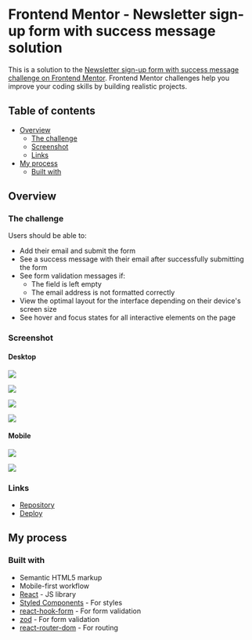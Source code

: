 # Frontend Mentor - Newsletter sign-up form with success message solution

This is a solution to the [Newsletter sign-up form with success message challenge on Frontend Mentor](https://www.frontendmentor.io/challenges/newsletter-signup-form-with-success-message-3FC1AZbNrv). Frontend Mentor challenges help you improve your coding skills by building realistic projects.

## Table of contents

- [Overview](#overview)
  - [The challenge](#the-challenge)
  - [Screenshot](#screenshot)
  - [Links](#links)
- [My process](#my-process)
  - [Built with](#built-with)

## Overview

### The challenge

Users should be able to:

- Add their email and submit the form
- See a success message with their email after successfully submitting the form
- See form validation messages if:
  - The field is left empty
  - The email address is not formatted correctly
- View the optimal layout for the interface depending on their device's screen size
- See hover and focus states for all interactive elements on the page

### Screenshot

#### Desktop

![](./design/solution/register-desktop.png)

![](./design/solution/success-desktop.png)

![](./design/solution/register-state.png)

![](./design/solution/error-state.png)

#### Mobile

![](./design/solution/register-mobile.png)

![](./design/solution/success-mobile.png)

### Links

- [Repository](https://github.com/dotmanki/newsletter-sign-up)
- [Deploy](https://your-live-site-url.com)

## My process

### Built with

- Semantic HTML5 markup
- Mobile-first workflow
- [React](https://reactjs.org/) - JS library
- [Styled Components](https://styled-components.com/) - For styles
- [react-hook-form](https://react-hook-form.com/) - For form validation
- [zod](https://zod.dev/) - For form validation
- [react-router-dom](https://reactrouter.com) - For routing
